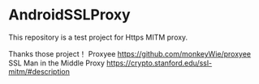 # AndroidSSLProxy
This repository is a test project for Https MITM proxy.

Thanks those project！
Proxyee https://github.com/monkeyWie/proxyee
SSL Man in the Middle Proxy  https://crypto.stanford.edu/ssl-mitm/#description

